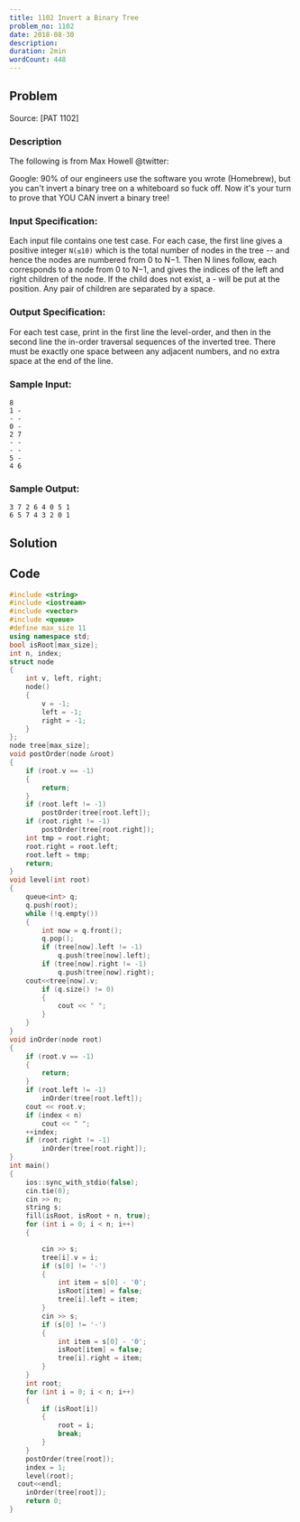 ```yaml
---
title: 1102 Invert a Binary Tree
problem_no: 1102
date: 2018-08-30
description:
duration: 2min
wordCount: 448
---
```


<!--more-->

## Problem

Source: [PAT 1102]

### Description

The following is from Max Howell @twitter:

Google: 90% of our engineers use the software you wrote (Homebrew), but you can't invert a binary tree on a whiteboard
so fuck off. Now it's your turn to prove that YOU CAN invert a binary tree!

### Input Specification:

Each input file contains one test case. For each case, the first line gives a positive integer `N(≤10)` which is the
total number of nodes in the tree -- and hence the nodes are numbered from 0 to N−1. Then N lines follow, each
corresponds to a node from 0 to N−1, and gives the indices of the left and right children of the node. If the child does
not exist, a - will be put at the position. Any pair of children are separated by a space.

### Output Specification:

For each test case, print in the first line the level-order, and then in the second line the in-order traversal
sequences of the inverted tree. There must be exactly one space between any adjacent numbers, and no extra space at the
end of the line.

### Sample Input:

```text
8
1 -
- -
0 -
2 7
- -
- -
5 -
4 6
```

### Sample Output:

```text
3 7 2 6 4 0 5 1
6 5 7 4 3 2 0 1
```

## Solution

## Code




```cpp
#include <string>
#include <iostream>
#include <vector>
#include <queue>
#define max_size 11
using namespace std;
bool isRoot[max_size];
int n, index;
struct node
{
    int v, left, right;
    node()
    {
        v = -1;
        left = -1;
        right = -1;
    }
};
node tree[max_size];
void postOrder(node &root)
{
    if (root.v == -1)
    {
        return;
    }
    if (root.left != -1)
        postOrder(tree[root.left]);
    if (root.right != -1)
        postOrder(tree[root.right]);
    int tmp = root.right;
    root.right = root.left;
    root.left = tmp;
    return;
}
void level(int root)
{
    queue<int> q;
    q.push(root);
    while (!q.empty())
    {
        int now = q.front();
        q.pop();
        if (tree[now].left != -1)
            q.push(tree[now].left);
        if (tree[now].right != -1)
            q.push(tree[now].right);
    cout<<tree[now].v;
        if (q.size() != 0)
        {
            cout << " ";
        }
    }
}
void inOrder(node root)
{
    if (root.v == -1)
    {
        return;
    }
    if (root.left != -1)
        inOrder(tree[root.left]);
    cout << root.v;
    if (index < n)
        cout << " ";
    ++index;
    if (root.right != -1)
        inOrder(tree[root.right]);
}
int main()
{
    ios::sync_with_stdio(false);
    cin.tie(0);
    cin >> n;
    string s;
    fill(isRoot, isRoot + n, true);
    for (int i = 0; i < n; i++)
    {

        cin >> s;
        tree[i].v = i;
        if (s[0] != '-')
        {
            int item = s[0] - '0';
            isRoot[item] = false;
            tree[i].left = item;
        }
        cin >> s;
        if (s[0] != '-')
        {
            int item = s[0] - '0';
            isRoot[item] = false;
            tree[i].right = item;
        }
    }
    int root;
    for (int i = 0; i < n; i++)
    {
        if (isRoot[i])
        {
            root = i;
            break;
        }
    }
    postOrder(tree[root]);
    index = 1;
    level(root);
  cout<<endl;
    inOrder(tree[root]);
    return 0;
}
```
